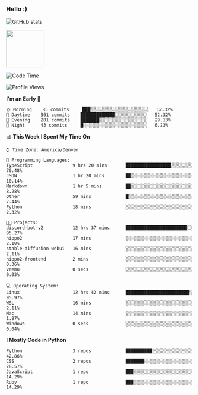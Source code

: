 ### Hello :)

![GitHub stats](https://github-readme-stats.vercel.app/api?username=neverabsolute&count_private=true&include_all_commits=true&bg_color=0D1117&text_color=F3F3F3&title_color=E1E1E1)

<img width="100px" src="https://hits-app.vercel.app/hits?url=https%3A%2F%2Fgithub.com%2Fneverabsolute" />

<!--START_SECTION:waka-->
![Code Time](http://img.shields.io/badge/Code%20Time-613%20hrs%2027%20mins-blue)

![Profile Views](http://img.shields.io/badge/Profile%20Views-4-blue)

**I'm an Early 🐤** 

```text
🌞 Morning    85 commits     ███░░░░░░░░░░░░░░░░░░░░░░   12.32% 
🌆 Daytime    361 commits    █████████████░░░░░░░░░░░░   52.32% 
🌃 Evening    201 commits    ███████░░░░░░░░░░░░░░░░░░   29.13% 
🌙 Night      43 commits     █░░░░░░░░░░░░░░░░░░░░░░░░   6.23%

```


📊 **This Week I Spent My Time On** 

```text
⌚︎ Time Zone: America/Denver

💬 Programming Languages: 
TypeScript               9 hrs 20 mins       █████████████████░░░░░░░░   70.48% 
JSON                     1 hr 20 mins        ██░░░░░░░░░░░░░░░░░░░░░░░   10.14% 
Markdown                 1 hr 5 mins         ██░░░░░░░░░░░░░░░░░░░░░░░   8.28% 
Other                    59 mins             █░░░░░░░░░░░░░░░░░░░░░░░░   7.44% 
Python                   18 mins             ░░░░░░░░░░░░░░░░░░░░░░░░░   2.32%

🐱‍💻 Projects: 
discord-bot-v2           12 hrs 37 mins      ███████████████████████░░   95.27% 
hippo2                   17 mins             ░░░░░░░░░░░░░░░░░░░░░░░░░   2.18% 
stable-diffusion-webui   16 mins             ░░░░░░░░░░░░░░░░░░░░░░░░░   2.11% 
hippo2-frontend          2 mins              ░░░░░░░░░░░░░░░░░░░░░░░░░   0.36% 
vremu                    0 secs              ░░░░░░░░░░░░░░░░░░░░░░░░░   0.03%

💻 Operating System: 
Linux                    12 hrs 42 mins      ████████████████████████░   95.97% 
WSL                      16 mins             ░░░░░░░░░░░░░░░░░░░░░░░░░   2.11% 
Mac                      14 mins             ░░░░░░░░░░░░░░░░░░░░░░░░░   1.87% 
Windows                  0 secs              ░░░░░░░░░░░░░░░░░░░░░░░░░   0.04%

```

**I Mostly Code in Python** 

```text
Python                   3 repos             ██████████░░░░░░░░░░░░░░░   42.86% 
CSS                      2 repos             ███████░░░░░░░░░░░░░░░░░░   28.57% 
JavaScript               1 repo              ███░░░░░░░░░░░░░░░░░░░░░░   14.29% 
Ruby                     1 repo              ███░░░░░░░░░░░░░░░░░░░░░░   14.29%

```



<!--END_SECTION:waka-->
